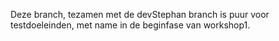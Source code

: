 Deze branch, tezamen met de devStephan branch is puur voor testdoeleinden, met name in de beginfase van workshop1.
